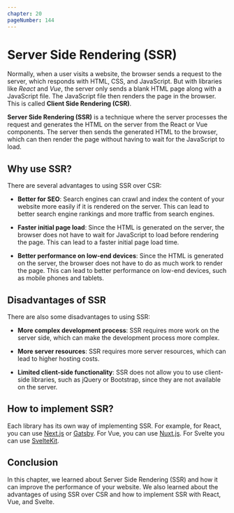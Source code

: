 ```yaml
---
chapter: 20
pageNumber: 144
---
```


# Server Side Rendering (SSR)

Normally, when a user visits a website, the browser sends a request to the server, which responds with HTML, CSS, and JavaScript. But with libraries like *React* and *Vue*, the server only sends a blank HTML page along with a JavaScript file. The JavaScript file then renders the page in the browser. This is called **Client Side Rendering (CSR)**.

**Server Side Rendering (SSR)** is a technique where the server processes the request and generates the HTML on the server from the React or Vue components. The server then sends the generated HTML to the browser, which can then render the page without having to wait for the JavaScript to load.

## Why use SSR?

There are several advantages to using SSR over CSR:

- **Better for SEO**: Search engines can crawl and index the content of your website more easily if it is rendered on the server. This can lead to better search engine rankings and more traffic from search engines.

- **Faster initial page load**: Since the HTML is generated on the server, the browser does not have to wait for JavaScript to load before rendering the page. This can lead to a faster initial page load time.

- **Better performance on low-end devices**: Since the HTML is generated on the server, the browser does not have to do as much work to render the page. This can lead to better performance on low-end devices, such as mobile phones and tablets.

## Disadvantages of SSR

There are also some disadvantages to using SSR:

- **More complex development process**: SSR requires more work on the server side, which can make the development process more complex.

- **More server resources**: SSR requires more server resources, which can lead to higher hosting costs.

- **Limited client-side functionality**: SSR does not allow you to use client-side libraries, such as jQuery or Bootstrap, since they are not available on the server.

## How to implement SSR?

Each library has its own way of implementing SSR. For example, for React, you can use [Next.js](https://nextjs.org/) or [Gatsby](https://www.gatsbyjs.com/). For Vue, you can use [Nuxt.js](https://nuxtjs.org/). For Svelte you can use [SvelteKit](https://kit.svelte.dev/).

## Conclusion

In this chapter, we learned about Server Side Rendering (SSR) and how it can improve the performance of your website. We also learned about the advantages of using SSR over CSR and how to implement SSR with React, Vue, and Svelte.